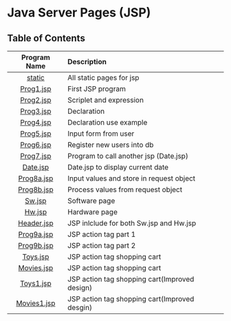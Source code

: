 # Java Server Pages (JSP)

## Table of Contents

| Program Name                     | Description                          |
| :-----------------------------:  | :--------------------------------    |
|[static](static/)|All static pages for jsp|
|[Prog1.jsp](Prog1.jsp)  |First JSP program|
|[Prog2.jsp](Prog2.jsp)  |Scriplet and expression|
|[Prog3.jsp](Prog3.jsp)  |Declaration|
|[Prog4.jsp](Prog4.jsp)  |Declaration use example|
|[Prog5.jsp](Prog5.jsp)  |Input form from user|
|[Prog6.jsp](Prog6.jsp)  |Register new users into db|
|[Prog7.jsp](Prog7.jsp)  |Program to call another jsp (Date.jsp)|
|[Date.jsp](Date.jsp)|Date.jsp to display current date|
|[Prog8a.jsp](Prog8a.jsp)  |Input values and store in request object|
|[Prog8b.jsp](Prog8b.jsp)  |Process values from request object|
|[Sw.jsp](Sw.jsp)  |Software page|
|[Hw.jsp](Hw.jsp)  |Hardware page|
|[Header.jsp](Header.jsp)|JSP inlclude for both Sw.jsp and Hw.jsp|
|[Prog9a.jsp](Prog9a.jsp)|JSP action tag part 1|
|[Prog9b.jsp](Prog9b.jsp)|JSP action tag part 2|
|[Toys.jsp](Toys.jsp)|JSP action tag shopping cart|
|[Movies.jsp](Movies.jsp)|JSP action tag shopping cart|	
|[Toys1.jsp](Toys1.jsp)|JSP action tag shopping cart(Improved design)|
|[Movies1.jsp](Movies1.jsp)|JSP action tag shopping cart(Improved desgin)|	



